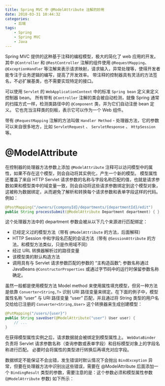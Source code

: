 ```yaml
---
title: Spring MVC 中 @ModelAttribute 注解的妙用
date: 2018-03-31 10:44:32
categories:
    - 后端
tags:
    - Spring
    - Spring MVC
    - Java
---
```


Spring MVC 提供的这种基于注释的编程模型，极大的简化了 web 应用的开发。其中 `@Controller` 和 `@RestController` 注解的组件使用 `@RequestMapping`、 `@ExceptionHandler` 等注解来表示请求映射，请求输入，异常处理等，使得开发者能专注于业务逻辑的编写，提高了开发效率。 带注释的控制器具有灵活的方法签名，不必扩展基类，也不需要实现特定的接口。
<!-- more -->

可以使用 `Servlet` 的 `WebApplicationContext` 中的标准 `Spring bean` 定义来定义控制器 bean。 所有带有 `@Controller` 注解的类会被自动检测，就像 Spring 通常的扫描方式一样，检测类路径中的 `@Component` 类，并为它们自动注册 bean 定义。 它也充当注释类的刻板，表示它可以作为一个 Web 组件。

带有 `@RequestMapping` 注解的方法叫做 `Handler Method` - 处理器方法，它的参数可以来自很多地方，比如 `ServletRequest` 、 `ServletResponse` 、 `HttpSession` 等。




# @ModelAttribute


在控制器的处理器方法参数上添加 `@ModelAttribute` 注释可以访问模型中的属性，如果不存在这个模型，则会自动将其实例化，产生一个新的模型。 模型属性还覆盖了来自 HTTP Servlet 请求参数的名称与字段名称匹配的值，也就是请求参数如果和模型类中的域变量一致，则会自动将这些请求参数绑定到这个模型对象，这被称为数据绑定，从而避免了解析和转换每个请求参数和表单字段这样的代码。 例如：

```java
@PostMapping("/owners/{componyId}/departments/{departmentId}/edit")
public String processSubmit(@ModelAttribute Department department) { }
```

这个处理器方法中的 department 参数会被从以下几个来源进行匹配绑定：

- 已经定义过的模型方法（带有 `@ModelAttribute` 的方法，后面解释）
- HTTP Session 中和字段名匹配的会话方法（带有 `@SessionAttribute` 的方法，和模型方法类似，只是作用域不同）
- 经过 URL 转换器解析过的路径变量
- 该模型类的默认构造方法
- 调用具有与 Servlet 请求参数匹配的参数的 “主构造函数”; 参数名称通过 JavaBeans `@ConstructorProperties` 或通过字节码中的运行时保留参数名称确定。

虽然一般都是使用模型方法 Model method 来使用属性填充模型，但另一种方法是依靠 `Converter<String,T>` 识别 URI 路径变量来绑定。在下面的例子中，模型属性名称 “user” 与 URI 路径变量 “user” 匹配，并且通过将 String 类型的用户名交给给已注册的 `Converter<String,User>` 这个转换器来生成创建模型：

```java
@PutMapping("/users/{user}")
public String saveUser(@ModelAttribute("user") User user) {
    // ...
}
```
在获得模型属性实例之后，请求数据就会被绑定到模型属性上。 `WebDataBinder` 负责将 Servlet 请求参数名称（查询参数或表单字段）和目标模型对象上的字段名称进行匹配。 必要时会将属性的类型进行转换后再填充对应字段。

数据绑定不能保证不会出错，发生错误时默认情况下会抛出 `BindException` 异常，但要在处理器方法中识别出这些错误，需要在 @ModelAttribute 后面添加一个 `BindingResult` 类型的参数，需要注意的是：这个参数必须和模型属性参数 (`@ModelAtrribute` 参数) 如下所示：
